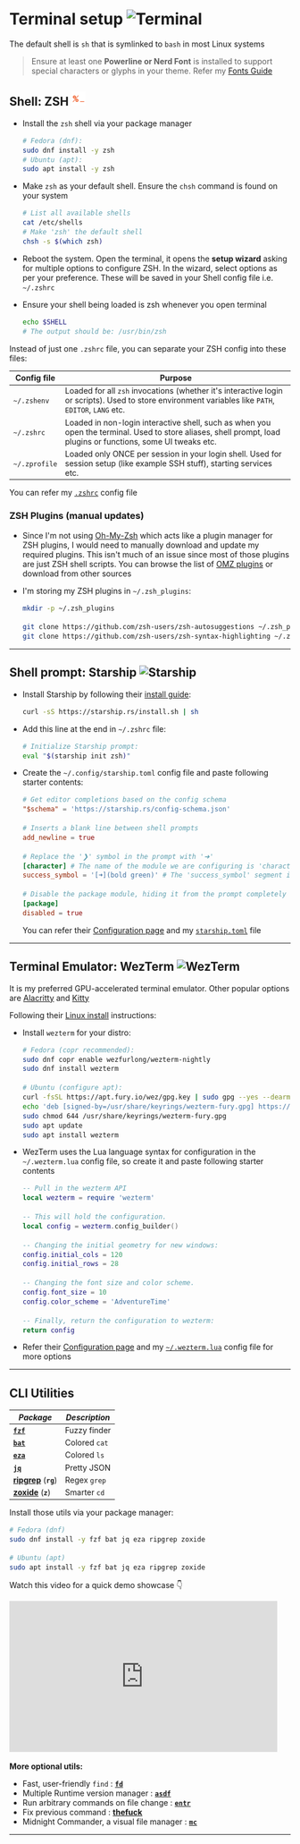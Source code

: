 # Terminal setup <img alt="Terminal" src='https://upload.wikimedia.org/wikipedia/commons/d/da/GNOME_Terminal_icon_2019.svg' height="25">

The default shell is `sh` that is symlinked to `bash` in most Linux systems

> Ensure at least one **Powerline or Nerd Font** is installed to support special characters or glyphs in your theme. Refer my [Fonts Guide](../Fonts/README.md)

## Shell: ZSH <img alt="ZSH" src="https://raw.githubusercontent.com/Zsh-art/logo/refs/heads/main/svg/color_logomark.svg" width="25" >

<!-- Referred from: [OMZ GitHub guide](https://github.com/ohmyzsh/ohmyzsh/wiki/Installing-ZSH) , [Fedora Magazine page](https://fedoramagazine.org/set-zsh-fedora-system/) , [Tecmint article](https://www.tecmint.com/install-zsh-shell-in-fedora/) -->

- Install the `zsh` shell via your package manager

  ```sh
  # Fedora (dnf):
  sudo dnf install -y zsh
  # Ubuntu (apt):
  sudo apt install -y zsh
  ```

- Make `zsh` as your default shell. Ensure the `chsh` command is found on your system

  ```sh
  # List all available shells
  cat /etc/shells
  # Make 'zsh' the default shell
  chsh -s $(which zsh)
  ```

- Reboot the system. Open the terminal, it opens the **setup wizard** asking for multiple options to configure ZSH. In the wizard, select options as per your preference. These will be saved in your Shell config file i.e. `~/.zshrc`

- Ensure your shell being loaded is zsh whenever you open terminal

  ```sh
  echo $SHELL
  # The output should be: /usr/bin/zsh
  ```

Instead of just one `.zshrc` file, you can separate your ZSH config into these files:

| Config file   | Purpose                                                                                                                                                        |
| ------------- | -------------------------------------------------------------------------------------------------------------------------------------------------------------- |
| `~/.zshenv`   | Loaded for all `zsh` invocations (whether it's interactive login or scripts). Used to store environment variables like `PATH`, `EDITOR`, `LANG` etc.           |
| `~/.zshrc`    | Loaded in non-login interactive shell, such as when you open the terminal. Used to store aliases, shell prompt, load plugins or functions, some UI tweaks etc. |
| `~/.zprofile` | Loaded only ONCE per session in your login shell. Used for session setup (like example SSH stuff), starting services etc.                                      |

You can refer my [`.zshrc`](https://github.com/datkumar/Configs/blob/main/config-files/.zshrc) config file

### ZSH Plugins (manual updates)

- Since I'm not using [Oh-My-Zsh](https://ohmyz.sh/) which acts like a plugin manager for ZSH plugins, I would need to manually download and update my required plugins. This isn't much of an issue since most of those plugins are just ZSH shell scripts. You can browse the list of [OMZ plugins](https://github.com/ohmyzsh/ohmyzsh/wiki/Plugins) or download from other sources

- I'm storing my ZSH plugins in `~/.zsh_plugins`:

  ```sh
  mkdir -p ~/.zsh_plugins

  git clone https://github.com/zsh-users/zsh-autosuggestions ~/.zsh_plugins/zsh-autosuggestions
  git clone https://github.com/zsh-users/zsh-syntax-highlighting ~/.zsh_plugins/zsh-syntax-highlighting
  ```

<!-- ## Oh-My-Zsh (OMZ) <img alt="Oh-My-ZSH" src="https://ohmyz.sh/img/ohmyzsh-original-logo.svg" width="25">

It provides many plugins, themes etc for ZSH

**OMZ Install**:

As per the [OMZ Website](https://ohmyz.sh/) and [OMZ GitHub](https://github.com/ohmyzsh/ohmyzsh/)

```sh
sh -c "$(wget https://raw.githubusercontent.com/ohmyzsh/ohmyzsh/master/tools/install.sh -O -)"
```

Themes: [OMZ themes](https://github.com/ohmyzsh/ohmyzsh/wiki/Themes) , [Extended themes](https://github.com/ohmyzsh/ohmyzsh/wiki/External-themes), [powerlevel10k](https://github.com/romkatv/powerlevel10k)

---

### OMZ Plugins

- First see if that plugin is present in the [list of plugins available for OMZ](https://github.com/ohmyzsh/ohmyzsh/wiki/Plugins)
- Else, you'll need to put them inside in the `$ZSH_CUSTOM/plugins` folder. The `ZSH_CUSTOM` variable is by default `~/.oh-my-zsh/custom`
- Finally specify your plugins for zsh to load as `plugins=(git dnf ...)` in the `~/.zshrc` file

To view all set aliases at once just enter `alias` in terminal

More ZSH utils: [blog](https://safjan.com/top-popular-zsh-plugins-on-github-2023/)

#### ZSH Auto-suggestions and Syntax-highlighting

> These are't included by OMZ

Installation instructions: [**zsh-autosuggestions**](https://github.com/zsh-users/zsh-autosuggestions/blob/master/INSTALL.md#oh-my-zsh) , [**zsh-syntax-highlighting**](https://github.com/zsh-users/zsh-syntax-highlighting/blob/master/INSTALL.md#oh-my-zsh)

Below commands clone the two repos into `$ZSH_CUSTOM/plugins/`

```sh
git clone https://github.com/zsh-users/zsh-autosuggestions ${ZSH_CUSTOM:-~/.oh-my-zsh/custom}/plugins/zsh-autosuggestions
git clone https://github.com/zsh-users/zsh-syntax-highlighting.git ${ZSH_CUSTOM:-~/.oh-my-zsh/custom}/plugins/zsh-syntax-highlighting
```

Make sure to include them in the `plugins=(...)` array inside `~/.zshrc` file

The starting default OMZ profile is available at `~/.oh-my-zsh/templates/zshrc.zsh-template`

-->

---

## Shell prompt: Starship <img alt="Starship" src="https://starship.rs/icon.png" width="25">

- Install Starship by following their [install guide](https://starship.rs/guide/):

  ```sh
  curl -sS https://starship.rs/install.sh | sh
  ```

- Add this line at the end in `~/.zshrc` file:

  ```sh
  # Initialize Starship prompt:
  eval "$(starship init zsh)"
  ```

- Create the `~/.config/starship.toml` config file and paste following starter contents:

  ```toml
  # Get editor completions based on the config schema
  "$schema" = 'https://starship.rs/config-schema.json'

  # Inserts a blank line between shell prompts
  add_newline = true

  # Replace the '❯' symbol in the prompt with '➜'
  [character] # The name of the module we are configuring is 'character'
  success_symbol = '[➜](bold green)' # The 'success_symbol' segment is being set to '➜' with the color 'bold green'

  # Disable the package module, hiding it from the prompt completely
  [package]
  disabled = true
  ```

  You can refer their [Configuration page](https://starship.rs/config/) and my [`starship.toml`](https://github.com/datkumar/Configs/blob/main/config-files/.zshrc) file

---

## Terminal Emulator: WezTerm <img alt="WezTerm" src="https://raw.githubusercontent.com/wezterm/wezterm/refs/heads/main/assets/icon/wezterm-icon.svg" width="25" >

It is my preferred GPU-accelerated terminal emulator. Other popular options are [Alacritty](https://alacritty.org/) and [Kitty](https://sw.kovidgoyal.net/kitty/)

Following their [Linux install](https://wezterm.org/install/linux.html) instructions:

- Install `wezterm` for your distro:

  ```sh
  # Fedora (copr recommended):
  sudo dnf copr enable wezfurlong/wezterm-nightly
  sudo dnf install wezterm

  # Ubuntu (configure apt):
  curl -fsSL https://apt.fury.io/wez/gpg.key | sudo gpg --yes --dearmor -o /usr/share/keyrings/wezterm-fury.gpg
  echo 'deb [signed-by=/usr/share/keyrings/wezterm-fury.gpg] https://apt.fury.io/wez/ * *' | sudo tee /etc/apt/sources.list.d/wezterm.list
  sudo chmod 644 /usr/share/keyrings/wezterm-fury.gpg
  sudo apt update
  sudo apt install wezterm
  ```

- WezTerm uses the Lua language syntax for configuration in the `~/.wezterm.lua` config file, so create it and paste following starter contents

  ```lua
  -- Pull in the wezterm API
  local wezterm = require 'wezterm'

  -- This will hold the configuration.
  local config = wezterm.config_builder()

  -- Changing the initial geometry for new windows:
  config.initial_cols = 120
  config.initial_rows = 28

  -- Changing the font size and color scheme.
  config.font_size = 10
  config.color_scheme = 'AdventureTime'

  -- Finally, return the configuration to wezterm:
  return config
  ```

- Refer their [Configuration page](https://wezterm.org/config/files.html) and my [`~/.wezterm.lua`](https://github.com/datkumar/Configs/blob/main/config-files/.zshrc) config file for more options

<!-- ## Alacritty <img alt="Alacritty" src='https://upload.wikimedia.org/wikipedia/commons/9/90/Alacritty_logo.svg' width="25">

It is a modern cross-platform terminal emulator written in Rust that utilizes your GPU

Referring from the [build instructions for Linux](https://github.com/alacritty/alacritty/blob/master/INSTALL.md) from [their site](https://alacritty.org/)

- Make sure Rust is installed. Refer [my Rust installation page](../Rust/README.md). Then, update `rustup` to latest stable version:

  ```sh
  rustup override set stable
  rustup update stable
  ```

- Clone the Alacritty source code:

  ```sh
  git clone git@github.com:alacritty/alacritty.git
  ```

- Install the required dependencies as per your distro by referring their [Dependencies](https://github.com/alacritty/alacritty/blob/master/INSTALL.md#dependencies) section

  ```sh
  # Fedora (dnf)
  sudo dnf install cmake freetype-devel fontconfig-devel libxcb-devel libxkbcommon-devel g++ scdoc

  # Ubuntu (apt)
  sudo apt install cmake g++ pkg-config libfontconfig1-dev libxcb-xfixes0-dev libxkbcommon-dev python3
  ```

- Build application from the source code. The built binary should be at `target/release/alacritty`

  ```sh
  cd alacritty
  cargo build --release
  ```

- Create desktop entry for the application:

  ```sh
  sudo cp target/release/alacritty /usr/local/bin
  sudo cp extra/logo/alacritty-term.svg /usr/share/pixmaps/Alacritty.svg
  sudo desktop-file-install extra/linux/Alacritty.desktop
  sudo update-desktop-database
  ```

- Install alacritty terminfo (if you want to keep `TERM = "alacritty"`) in your Alacritty config (`~/.alacritty.toml`)

  ```sh
  # Go into "extra" inside the cloned repo folder
  cd ~/alacritty/extra

  # Add the terminfo
  tic -x alacritty.info
  ```

- Add manuals i.e. `man` pages:

  ```sh
  sudo mkdir -p /usr/local/share/man/man1
  sudo mkdir -p /usr/local/share/man/man5
  scdoc < extra/man/alacritty.1.scd | gzip -c | sudo tee /usr/local/share/man/man1/alacritty.1.gz > /dev/null
  scdoc < extra/man/alacritty-msg.1.scd | gzip -c | sudo tee /usr/local/share/man/man1/alacritty-msg.1.gz > /dev/null
  scdoc < extra/man/alacritty.5.scd | gzip -c | sudo tee /usr/local/share/man/man5/alacritty.5.gz > /dev/null
  scdoc < extra/man/alacritty-bindings.5.scd | gzip -c | sudo tee /usr/local/share/man/man5/alacritty-bindings.5.gz > /dev/null
  ```

- Add completions for your shell. Mine is `zsh` but you can refer their [Shell completions](https://github.com/alacritty/alacritty/blob/master/INSTALL.md#shell-completions) section for your respective shell

  ```sh
  mkdir -p ~/.zsh_functions
  cp extra/completions/_alacritty ~/.zsh_functions/_alacritty
  ```

  Then, add this line at the end of your shell config file (`~/.zshrc`):

  ```sh
  fpath+=~/.zsh_functions
  ```

- Reload shell:

  ```sh
  exec $(which $SHELL)
  ```

- Add a custom keyboard shortcut (I set it as `Super + T`) to launch `alacritty` command instead of the usual terminal command

- Your Alacritty settings are kept in `~/.alacritty.toml` config file (create one if it doesn't exist) so edit it to personalize your terminal. You can refer [my `.alacritty.toml` file](https://github.com/datkumar/Configs/blob/main/config-files/.alacritty.toml) as well as their [Configuration page](https://alacritty.org/config-alacritty.html) for more options -->

---

## CLI Utilities

| _Package_                                                       | _Description_ |
| --------------------------------------------------------------- | ------------- |
| [**`fzf`**](https://github.com/junegunn/fzf)                    | Fuzzy finder  |
| [**`bat`**](https://github.com/sharkdp/bat)                     | Colored `cat` |
| [**`eza`**](https://github.com/eza-community/eza)               | Colored `ls`  |
| [**`jq`**](https://github.com/jqlang/jq)                        | Pretty JSON   |
| [**ripgrep**](https://github.com/BurntSushi/ripgrep) (**`rg`**) | Regex `grep`  |
| [**zoxide**](https://github.com/ajeetdsouza/zoxide) (**`z`**)   | Smarter `cd`  |

Install those utils via your package manager:

```sh
# Fedora (dnf)
sudo dnf install -y fzf bat jq eza ripgrep zoxide

# Ubuntu (apt)
sudo apt install -y fzf bat jq eza ripgrep zoxide
```

Watch this video for a quick demo showcase 👇

<iframe width="480" height="270" src="https://www.youtube.com/embed/2OHrTQVlRMg?si=ty6XNzzHYQAW4Qe5" title="YouTube video player" frameborder="0" allow="accelerometer; autoplay; clipboard-write; encrypted-media; gyroscope; picture-in-picture; web-share" referrerpolicy="strict-origin-when-cross-origin" allowfullscreen></iframe>

**More optional utils:**

- Fast, user-friendly `find` : [**`fd`**](https://github.com/sharkdp/fd)
- Multiple Runtime version manager : [**`asdf`**](https://asdf-vm.com/)
- Run arbitrary commands on file change : [**`entr`**](https://github.com/clibs/entr)
- Fix previous command : [**thefuck**](https://github.com/nvbn/thefuck)
- Midnight Commander, a visual file manager : [**`mc`**](https://github.com/MidnightCommander/mc)

---
